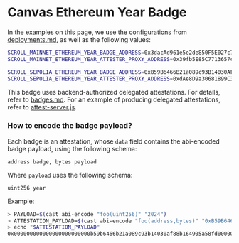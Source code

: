 # Canvas Ethereum Year Badge

In the examples on this page, we use the configurations from [deployments.md](./deployments.md), as well as the following values:

```bash
SCROLL_MAINNET_ETHEREUM_YEAR_BADGE_ADDRESS=0x3dacAd961e5e2de850F5E027c70b56b5Afa5DfeD
SCROLL_MAINNET_ETHEREUM_YEAR_ATTESTER_PROXY_ADDRESS=0x39fb5E85C7713657c2D9E869E974FF1e0B06F20C

SCROLL_SEPOLIA_ETHEREUM_YEAR_BADGE_ADDRESS=0xB59B6466B21a089c93B14030AF88b164905a58fd
SCROLL_SEPOLIA_ETHEREUM_YEAR_ATTESTER_PROXY_ADDRESS=0xdAe8D9a30681899C305534849e138579aF0BF88e
```

This badge uses backend-authorized delegated attestations. For details, refer to [badges.md](./badges.md). For an example of producing delegated attestations, refer to [attest-server.js](../examples/src/attest-server.js).

### How to encode the badge payload?

Each badge is an attestation, whose `data` field contains the abi-encoded badge payload, using the following schema:

```
address badge, bytes payload
```

Where `payload` uses the following schema:

```
uint256 year
```

Example:

```bash
> PAYLOAD=$(cast abi-encode "foo(uint256)" "2024")
> ATTESTATION_PAYLOAD=$(cast abi-encode "foo(address,bytes)" "0xB59B6466B21a089c93B14030AF88b164905a58fd" "$PAYLOAD")
> echo "$ATTESTATION_PAYLOAD"
0x000000000000000000000000b59b6466b21a089c93b14030af88b164905a58fd0000000000000000000000000000000000000000000000000000000000000040000000000000000000000000000000000000000000000000000000000000002000000000000000000000000000000000000000000000000000000000000007e8
```
